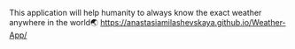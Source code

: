 This application will help humanity to always know the exact weather anywhere in the world🌏
https://anastasiamilashevskaya.github.io/Weather-App/
